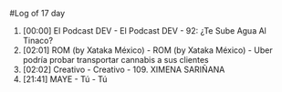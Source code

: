 #Log of 17 day

1. [00:00] El Podcast DEV - El Podcast DEV - 92: ¿Te Sube Agua Al Tinaco?
1. [02:01] ROM (by Xataka México) - ROM (by Xataka México) - Uber podría probar transportar cannabis a sus clientes
1. [02:02] Creativo - Creativo - 109. XIMENA SARIÑANA
1. [21:41] MAYE - Tú - Tú
